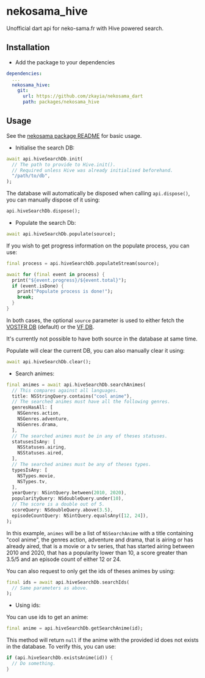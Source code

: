 
# nekosama_hive

Unofficial dart api for neko-sama.fr with Hive powered search.

## Installation

* Add the package to your dependencies
```yaml
dependencies:
  ...
  nekosama_hive:
    git:
      url: https://github.com/zkayia/nekosama_dart
      path: packages/nekosama_hive
```

## Usage

See the
[nekosama package README](/packages/nekosama/README.md)
for basic usage.

* Initialise the search DB:
```dart
await api.hiveSearchDb.init(
  // The path to provide to Hive.init().
  // Required unless Hive was already initialised beforehand.
  "/path/to/db",
);
```
The database will automatically be disposed when calling `api.dispose()`, you can manually dispose of it using: 
```dart
api.hiveSearchDb.dispose();
```


* Populate the search Db:
```dart
await api.hiveSearchDb.populate(source);
```

If you wish to get progress information on the populate process, you can use:
```dart
final process = api.hiveSearchDb.populateStream(source);

await for (final event in process) {
  print("${event.progress}/${event.total}");
  if (event.isDone) {
    print("Populate process is done!");
    break;
  }
}
```
In both cases, the optional `source` parameter is used to either fetch the
[VOSTFR DB](https://neko-sama.fr/animes-search-vostfr.json)
(default) or the
[VF DB](https://neko-sama.fr/animes-search-vf.json).

It's currently not possible to have both source in the database at same time.

Populate will clear the current DB, you can also manually clear it using:
```dart
await api.hiveSearchDb.clear();
```

* Search animes:
```dart
final animes = await api.hiveSearchDb.searchAnimes(
  // This compares against all languages.
  title: NSStringQuery.contains("cool anime"),
  // The searched animes must have all the following genres.
  genresHasAll: [
    NSGenres.action,
    NSGenres.adventure,
    NSGenres.drama,
  ],
  // The searched animes must be in any of theses statuses.
  statusesIsAny: [
    NSStatuses.airing,
    NSStatuses.aired,
  ],
  // The searched animes must be any of theses types.
  typesIsAny: [
    NSTypes.movie,
    NSTypes.tv,
  ],
  yearQuery: NSintQuery.between(2010, 2020),
  popularityQuery: NSdoubleQuery.under(10),
  // The score is a double out of 5.
  scoreQuery: NSdoubleQuery.above(3.5),
  episodeCountQuery: NSintQuery.equalsAny([12, 24]),
);
```
In this example, `animes` will be a list of `NSSearchAnime` with a title containing "cool anime", the genres action, adventure and drama, that is airing or has already aired, that is a movie or a tv series, that has started airing between 2010 and 2020, that has a popularity lower than 10, a score greater than 3.5/5 and an episode count of either 12 or 24.

You can also request to only get the ids of theses animes by using:
```dart
final ids = await api.hiveSearchDb.searchIds(
  // Same parameters as above.
);
```

* Using ids:

You can use ids to get an anime:
```dart
final anime = api.hiveSearchDb.getSearchAnime(id);
```

This method will return `null` if the anime with the provided id does not exists in the database.
To verify this, you can use:
```dart
if (api.hiveSearchDb.existsAnime(id)) {
  // Do something.
}
```



